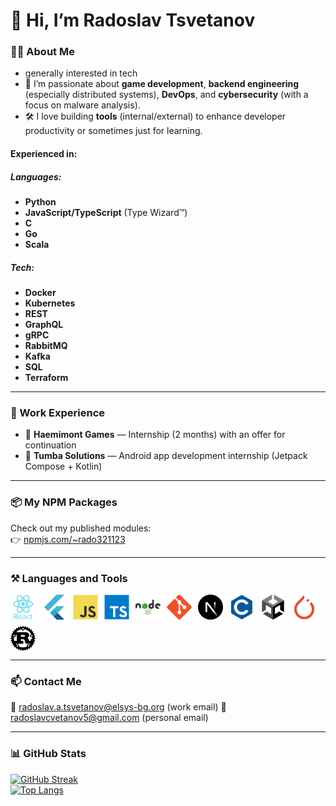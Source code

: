 # 👋 Hi, I’m Radoslav Tsvetanov

### 👨‍💻 About Me
- generally interested in tech 
- 🔭 I’m passionate about **game development**, **backend engineering** (especially distributed systems), **DevOps**, and **cybersecurity** (with a focus on malware analysis).
- 🛠️ I love building **tools** (internal/external) to enhance developer productivity or sometimes just for learning.
#### Experienced in:

##### Languages:
  - **Python**
  - **JavaScript/TypeScript** (Type Wizard™)
  - **C**
  - **Go**
  - **Scala**
  
##### Tech:
  - **Docker**
  - **Kubernetes**
  - **REST**
  - **GraphQL**
  - **gRPC**
  - **RabbitMQ**
  - **Kafka**
  - **SQL**
  - **Terraform**

---

### 💼 Work Experience

- 🧬 **Haemimont Games** — Internship (2 months) with an offer for continuation
- 📱 **Tumba Solutions** — Android app development internship (Jetpack Compose + Kotlin)

---

### 📦 My NPM Packages

Check out my published modules:  
👉 [npmjs.com/~rado321123](https://www.npmjs.com/~rado321123)

---

### ⚒️ Languages and Tools

<div style="display: flex; flex-wrap: wrap; gap: 10px;">
  <img src="https://github.com/devicons/devicon/blob/master/icons/react/react-original-wordmark.svg" title="React" alt="React" width="40" height="40"/>
  <img src="https://github.com/devicons/devicon/blob/master/icons/flutter/flutter-original.svg" title="Flutter" alt="Flutter" width="40" height="40"/>
  <img src="https://github.com/devicons/devicon/blob/master/icons/javascript/javascript-original.svg" title="JavaScript" alt="JavaScript" width="40" height="40"/>
  <img src="https://github.com/devicons/devicon/blob/master/icons/typescript/typescript-original.svg" title="TypeScript" alt="TypeScript" width="40" height="40"/>
  <img src="https://github.com/devicons/devicon/blob/master/icons/nodejs/nodejs-original-wordmark.svg" title="NodeJS" alt="NodeJS" width="40" height="40"/>
  <img src="https://github.com/devicons/devicon/blob/master/icons/git/git-original.svg" title="Git" alt="Git" width="40" height="40"/>
  <img src="https://github.com/devicons/devicon/blob/master/icons/nextjs/nextjs-original.svg" title="NextJS" alt="NextJS" width="40" height="40"/>
  <img src="https://github.com/devicons/devicon/blob/master/icons/c/c-plain.svg" title="C" alt="C" width="40" height="40"/>
  <img src="https://github.com/devicons/devicon/blob/master/icons/unity/unity-original.svg" title="Unity" alt="Unity" width="40" height="40"/>
  <img src="https://github.com/devicons/devicon/blob/master/icons/pytorch/pytorch-original.svg" title="PyTorch" alt="PyTorch" width="40" height="40"/>
  <img src="https://github.com/devicons/devicon/blob/master/icons/rust/rust-plain.svg" title="Rust" alt="Rust" width="40" height="40"/>
</div>

---

### 📫 Contact Me

📧 radoslav.a.tsvetanov@elsys-bg.org (work email)
📧 radoslavcvetanov5@gmail.com (personal email)

---

### 📊 GitHub Stats

[![GitHub Streak](http://github-readme-streak-stats.herokuapp.com?user=RadoslavTsvetanov&theme=dark&background=000000)](https://git.io/streak-stats)  
[![Top Langs](https://github-readme-stats.vercel.app/api/top-langs/?username=RadoslavTsvetanov&layout=compact&theme=vision-friendly-dark)](https://github.com/anuraghazra/github-readme-stats)
